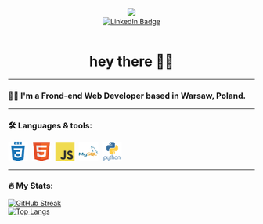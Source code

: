 <div id="header" align="center">
  <img src="https://media4.giphy.com/media/jdPMeyv9rn0hZHh8n9/giphy.gif?cid=ecf05e478cqqcqpochmbywekz0fo8b26ipx6tjfhm0nx3po4&ep=v1_gifs_related&rid=giphy.gif&ct=s" width="100"/>
  <div id="badges">
    <a href="https://www.linkedin.com/in/filip-smoczkiewicz-a195a5288/">
      <img src="https://img.shields.io/badge/LinkedIn-blue?logo=linkedin&logoColor=white&style=for-the-badge" alt="LinkedIn Badge"/> 
    </a>
    <!-- <a href="portfolio-placerholder"> 
      <img src="empty" alt="Portfolio Badge"/> 
    </a> -->
  </div>
  <div id="profile-visits-counter"> 
    <img src="https://komarev.com/ghpvc/?username=filipsmoczkiewicz&style=flat-square&color=blue" alt=""/>
  </div>
  <h1>hey there 👋🏼</h1>
</div>

---

### 👨‍💻 I'm a Frond-end Web Developer based in Warsaw, Poland.

---

### 🛠️ Languages & tools: 
<div>
  <img src="https://github.com/devicons/devicon/blob/master/icons/css3/css3-plain-wordmark.svg"  title="CSS3" alt="CSS" width="40" height="40"/>&nbsp;
  <img src="https://github.com/devicons/devicon/blob/master/icons/html5/html5-original.svg" title="HTML5" alt="HTML" width="40" height="40"/>&nbsp;
  <img src="https://github.com/devicons/devicon/blob/master/icons/javascript/javascript-original.svg" title="JavaScript" alt="JavaScript" width="40" height="40"/>&nbsp;
  <img src="https://github.com/devicons/devicon/blob/master/icons/mysql/mysql-original-wordmark.svg" title="MySQL"  alt="MySQL" width="40" height="40"/>&nbsp;
  <img src="https://github.com/devicons/devicon/blob/master/icons/python/python-original-wordmark.svg" title="Python" alt="Python" width="40" height="40"/>&nbsp;
</div>

--- 

### 🔥 My Stats: 
[![GitHub Streak](http://github-readme-streak-stats.herokuapp.com?user=filipsmoczkiewicz&theme=dark&background=000000)](https://git.io/streak-stats)  
[![Top Langs](https://github-readme-stats.vercel.app/api/top-langs/?username=filipsmoczkiewicz&theme=dark&background=000000)](https://github.com/anuraghazra/github-readme-stats)

<!--
**filipsmoczkiewicz/filipsmoczkiewicz** is a ✨ _special_ ✨ repository because its `README.md` (this file) appears on your GitHub profile.

Here are some ideas to get you started:

- 🔭 I’m currently working on ...
- 🌱 I’m currently learning ...
- 👯 I’m looking to collaborate on ...
- 🤔 I’m looking for help with ...
- 💬 Ask me about ...
- 📫 How to reach me: ...
- 😄 Pronouns: ...
- ⚡ Fun fact: ...
-->
